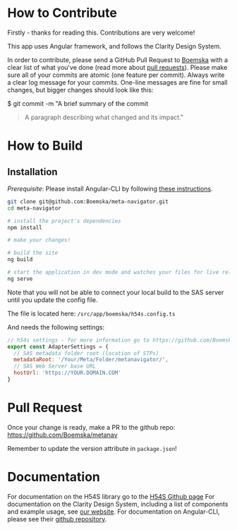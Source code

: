 # How to Contribute

Firstly - thanks for reading this.  Contributions are very welcome!

This app uses Angular framework, and follows the Clarity Design System.

In order to contribute, please send a GitHub Pull Request to [Boemska](https://github.com/boemska/meta-navigator/pull/new/master) with a clear list of what you've done (read more about [pull requests](http://help.github.com/pull-requests/)).
Please make sure all of your commits are atomic (one feature per commit).  Always write a clear log message for your commits. One-line messages are fine for small changes, but bigger changes should look like this:

$ git commit -m "A brief summary of the commit
>
> A paragraph describing what changed and its impact."


# How to Build

## Installation
*Prerequisite*: Please install Angular-CLI by following [these instructions](https://github.com/angular/angular-cli#installation).

```bash
git clone git@github.com:Boemska/meta-navigator.git
cd meta-navigator

# install the project's dependencies
npm install

# make your changes!

# build the site
ng build

# start the application in dev mode and watches your files for live reload
ng serve
```

Note that you will not be able to connect your local build to the SAS server until you update the config file.

The file is located here: `/src/app/boemska/h54s.config.ts`

And needs the following settings:

```js
// h54s settings - for more information go to https://github.com/Boemska/h54s
export const AdapterSettings = {
  // SAS metadata folder root (location of STPs)
  metadataRoot: '/Your/Meta/Folder/metanavigator/',
  // SAS Web Server base URL
  hostUrl: 'https://YOUR.DOMAIN.COM'
}
```

# Pull Request

Once your change is ready, make a PR to the github repo: https://github.com/Boemska/metanav

Remember to update the version attribute in `package.json`!

# Documentation

For documentation on the H54S library go to the [H54S Github page](https://github.com/Boemska/h54s)
For documentation on the Clarity Design System, including a list of components and example usage, see [our website](https://vmware.github.io/clarity).
For documentation on Angular-CLI, please see their [github repository](https://github.com/angular/angular-cli).